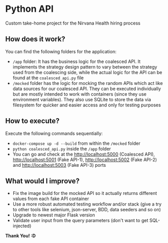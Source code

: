# Python API

Custom take-home project for the Nirvana Health hiring process

## How does it work?

You can find the following folders for the application:

- `/app` folder: It has the business logic for the coalesced API. It implements the strategy design pattern to vary between the strategy used from the coalescing side, while the actual logic for the API can be found at the `coalesced_api.py` file
- `/mocked` folder has the logic for mocking the random APIs which act like data sources for our coalesced API. They can be executed individually but are mostly intended to work with containers (since they use environment variables). They also use SQLite to store the data via filesystem for quicker and easier access and only for testing purposes

## How to execute?

Execute the following commands sequentially:

- `docker-compose up -d --build` from within the `/mocked` folder
- `python coalesced_api.py` inside the `/app` folder
- You can go and check at the <http://localhost:5000> (Coalesced API), <http://localhost:5001> (Fake API-1), <http://localhost:5002> (Fake API-2) and <http://localhost:5003> (Fake API-3) ports

## What would I improve?

- Fix the image build for the mocked API so it actually returns different values from each fake API container
- Use a more robust automated testing workflow and/or stack (give a try to other tools like selenium, json-server, BDD, data seeders and so on)
- Upgrade to newest major Flask version
- Validate user input from the query parameters (don't want to get SQL-injected)

**Thank You! :D**
